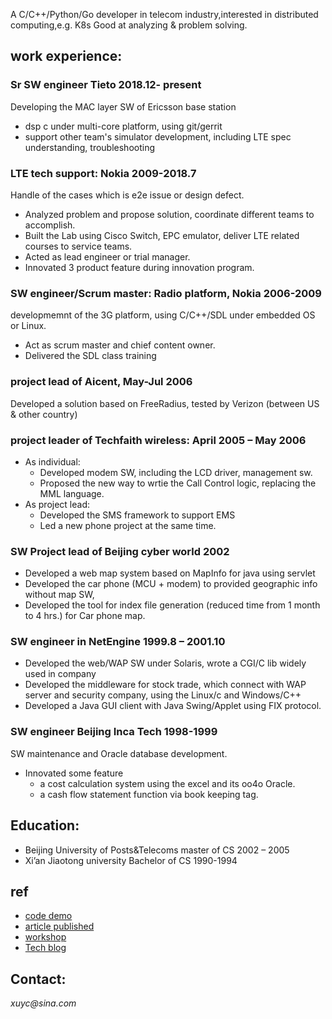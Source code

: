 A C/C++/Python/Go developer in telecom industry,interested in distributed computing,e.g. K8s
Good at analyzing & problem solving.

## work experience:
### Sr SW engineer                                                                                                  Tieto   2018.12- present
Developing the MAC layer SW of Ericsson base station
* dsp c under multi-core platform, using git/gerrit
* support other team's simulator development, including LTE spec understanding, troubleshooting

### LTE tech support:      Nokia   2009-2018.7
Handle of the cases which is e2e issue or design defect.
* Analyzed problem and propose solution, coordinate different teams to accomplish.
* Built the Lab using Cisco Switch, EPC emulator, deliver LTE related courses to service teams.
* Acted as lead engineer or trial manager.
* Innovated 3 product feature during innovation program.


### SW engineer/Scrum master: Radio platform, Nokia    2006-2009
developmemnt of the 3G platform, using C/C++/SDL under embedded OS or Linux.
* Act as scrum master and chief content owner.
* Delivered the SDL class training 

### project lead of Aicent,                          May-Jul    2006
Developed a solution based on FreeRadius, tested by Verizon (between US & other country)

### project leader of Techfaith wireless:            April 2005 – May 2006 
* As individual: 
  - Developed modem SW, including the LCD driver, management sw. 
  - Proposed the new way to wrtie the Call Control logic, replacing the MML language.
* As project lead: 
  - Developed the  SMS framework to support EMS
  - Led a new phone project at the same time.

### SW Project lead of Beijing cyber world            2002
* Developed a web map system based on MapInfo for java using servlet
* Developed the car phone (MCU + modem) to provided geographic info without map SW, 
* Developed the tool for index file generation (reduced time from 1 month to 4 hrs.) for Car phone map.

### SW engineer in NetEngine         1999.8 – 2001.10
* Developed the web/WAP SW under Solaris, wrote a CGI/C lib widely used in company
* Developed the middleware for stock trade, which connect with WAP server and security company, using the Linux/c and Windows/C++
* Developed a Java GUI client with Java Swing/Applet using FIX protocol.

### SW engineer  Beijing Inca Tech   1998-1999
SW maintenance and Oracle database development. 
* Innovated some feature 
  - a cost calculation system using the excel and its oo4o Oracle.
  - a cash flow statement function via book keeping tag.

## Education:
* Beijing University of Posts&Telecoms  master of CS    2002 – 2005
* Xi’an Jiaotong university             Bachelor of CS  1990-1994

## ref
* [code demo](https://github.com/justwawre/Alex/tree/master/demo) 
* [article published](https://justwawre.github.io/Alex/published/) 
* [workshop](https://justwawre.github.io/Alex/workshop/)
* [Tech blog](https://justwawre.github.io/Alex/blog) 

## **Contact:**  
_xuyc@sina.com_ 

